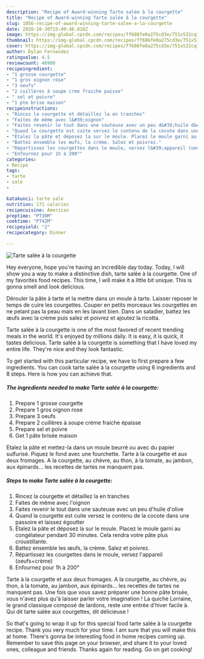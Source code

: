 ```yaml
---
description: "Recipe of Award-winning Tarte salée à la courgette"
title: "Recipe of Award-winning Tarte salée à la courgette"
slug: 1056-recipe-of-award-winning-tarte-salee-a-la-courgette
date: 2020-10-30T15:49:46.816Z
image: https://img-global.cpcdn.com/recipes/ff686fe0a275cd3e/751x532cq70/tarte-salee-a-la-courgette-photo-principale-de-la-recette.jpg
thumbnail: https://img-global.cpcdn.com/recipes/ff686fe0a275cd3e/751x532cq70/tarte-salee-a-la-courgette-photo-principale-de-la-recette.jpg
cover: https://img-global.cpcdn.com/recipes/ff686fe0a275cd3e/751x532cq70/tarte-salee-a-la-courgette-photo-principale-de-la-recette.jpg
author: Dylan Fernandez
ratingvalue: 4.5
reviewcount: 46900
recipeingredient:
- "1 grosse courgette"
- "1 gros oignon rose"
- "3 oeufs"
- "2 cuillères à soupe crme fraiche paisse"
- " sel et poivre"
- "1 pte brise maison"
recipeinstructions:
- "Rincez la courgette et détaillez la en tranches"
- "Faites de même avec l&#39;oignon"
- "Faites revenir le tout dans une sauteuse avec un peu d&#39;huile d&#39;olive"
- "Quand la courgette est cuite versez le contenu de la cocote dans une passoire et laissez égoutter"
- "Étalez la pâte et déposez la sur le moule. Placez le moule garni au congélateur pendant 30 minutes. Cela rendra votre pâte plus croustillante."
- "Battez ensemble les œufs, la crème. Salez et poivrez."
- "Répartissez les courgettes dans le moule, versez l&#39;appareil (oeufs+crème)"
- "Enfournez pour 1h à 200°"
categories:
- Recipe
tags:
- tarte
- sale
- 

katakunci: tarte sale  
nutrition: 171 calories
recipecuisine: American
preptime: "PT30M"
cooktime: "PT42M"
recipeyield: "2"
recipecategory: Dinner

---
```



![Tarte salée à la courgette](https://img-global.cpcdn.com/recipes/ff686fe0a275cd3e/751x532cq70/tarte-salee-a-la-courgette-photo-principale-de-la-recette.jpg)

Hey everyone, hope you're having an incredible day today. Today, I will show you a way to make a distinctive dish, tarte salée à la courgette. One of my favorites food recipes. This time, I will make it a little bit unique. This is gonna smell and look delicious.

Dérouler la pâte à tarte et la mettre dans un moule à tarte. Laisser reposer le temps de cuire les courgettes. Couper en petits morceaux les courgettes en ne pelant pas la peau mais en les lavant bien. Dans un saladier, battez les œufs avec la crème puis salez et poivrez et ajoutez la ricotta.

Tarte salée à la courgette is one of the most favored of recent trending meals in the world. It's enjoyed by millions daily. It is easy, it is quick, it tastes delicious. Tarte salée à la courgette is something that I have loved my entire life. They're nice and they look fantastic.


To get started with this particular recipe, we have to first prepare a few ingredients. You can cook tarte salée à la courgette using 6 ingredients and 8 steps. Here is how you can achieve that.

<!--inarticleads1-->

##### The ingredients needed to make Tarte salée à la courgette:

1. Prepare 1 grosse courgette
1. Prepare 1 gros oignon rose
1. Prepare 3 oeufs
1. Prepare 2 cuillères à soupe crème fraiche épaisse
1. Prepare  sel et poivre
1. Get 1 pâte brisée maison


Etalez la pâte et mettez-la dans un moule beurré ou avec du papier sulfurisé. Piquez le fond avec une fourchette. Tarte à la courgette et aux deux fromages. A la courgette, au chèvre, au thon, à la tomate, au jambon, aux épinards… les recettes de tartes ne manquent pas. 

<!--inarticleads2-->

##### Steps to make Tarte salée à la courgette:

1. Rincez la courgette et détaillez la en tranches
1. Faites de même avec l&#39;oignon
1. Faites revenir le tout dans une sauteuse avec un peu d&#39;huile d&#39;olive
1. Quand la courgette est cuite versez le contenu de la cocote dans une passoire et laissez égoutter
1. Étalez la pâte et déposez la sur le moule. Placez le moule garni au congélateur pendant 30 minutes. Cela rendra votre pâte plus croustillante.
1. Battez ensemble les œufs, la crème. Salez et poivrez.
1. Répartissez les courgettes dans le moule, versez l&#39;appareil (oeufs+crème)
1. Enfournez pour 1h à 200°


Tarte à la courgette et aux deux fromages. A la courgette, au chèvre, au thon, à la tomate, au jambon, aux épinards… les recettes de tartes ne manquent pas. Une fois que vous savez préparer une bonne pâte brisée, vous n&#39;avez plus qu&#39;à laisser parler votre imagination ! La quiche Lorraine, le grand classique composé de lardons, reste une entrée d&#39;hiver facile à. Qui dit tarte salée aux courgettes, dit délicieuse ! 

So that's going to wrap it up for this special food tarte salée à la courgette recipe. Thank you very much for your time. I am sure that you will make this at home. There's gonna be interesting food in home recipes coming up. Remember to save this page on your browser, and share it to your loved ones, colleague and friends. Thanks again for reading. Go on get cooking!

